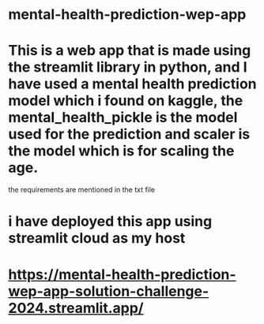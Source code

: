 # mental-health-prediction-wep-app

# This is a web app that is made using the streamlit library in python, and I have used a mental health prediction model which i found on kaggle, the mental_health_pickle is the model used for the prediction and scaler is the model which is for scaling the age.

the requirements are mentioned in the txt file 
# i have deployed this app using streamlit cloud as my host 
# https://mental-health-prediction-wep-app-solution-challenge-2024.streamlit.app/
